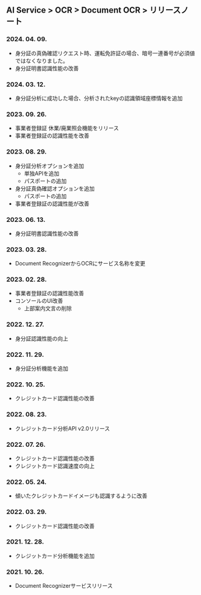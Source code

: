 ## AI Service > OCR > Document OCR > リリースノート

### 2024. 04. 09.
* 身分証の真偽確認リクエスト時、運転免許証の場合、暗号一連番号が必須値ではなくなりました。
* 身分証明書認識性能の改善

### 2024. 03. 12.
* 身分証分析に成功した場合、分析されたkeyの認識領域座標情報を追加

### 2023. 09. 26.
* 事業者登録証 休業/廃業照会機能をリリース
* 事業者登録証の認識性能を改善

### 2023. 08. 29.
* 身分証分析オプションを追加
    * 単独APIを追加
    * パスポートの追加
* 身分証真偽確認オプションを追加
    * パスポートの追加
* 事業者登録証の認識性能が改善

### 2023. 06. 13.
* 身分証明書認識性能の改善

### 2023. 03. 28.
* Document RecognizerからOCRにサービス名称を変更

### 2023. 02. 28.
* 事業者登録証の認識性能改善
* コンソールのUI改善
    * 上部案内文言の削除

### 2022. 12. 27.
* 身分証認識性能の向上

### 2022. 11. 29.
* 身分証分析機能を追加

### 2022. 10. 25.
* クレジットカード認識性能の改善

### 2022. 08. 23.
* クレジットカード分析API v2.0リリース

### 2022. 07. 26.
* クレジットカード認識性能の改善
* クレジットカード認識速度の向上

### 2022. 05. 24.
* 傾いたクレジットカードイメージも認識するように改善

### 2022. 03. 29.
* クレジットカード認識性能の改善

### 2021. 12. 28.
* クレジットカード分析機能を追加

### 2021. 10. 26.
* Document Recognizerサービスリリース
